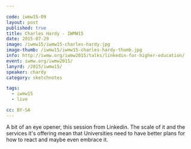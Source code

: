```yaml
---

code: iwmw15-09
layout: post
published: true
title: Charles Hardy - IWMW15
date: 2015-07-29
image: /iwmw15/iwmw15-charles-hardy.jpg
image-thumb: /iwmw15/iwmw15-charles-hardy-thumb.jpg
info: http://iwmw.org/iwmw2015/talks/linkedin-for-higher-education/
event: iwmw.org/iwmw2015/
lanyrd: /2015/iwmw15/
speaker: chardy
category: sketchnotes

tags:
  - iwmw15
  - live

cc: BY-SA
---
```


A bit of an eye opener, this session from Linkedin. The scale of it and the services it's offering mean that Universities need to have better plans for how to react and maybe even embrace it.
